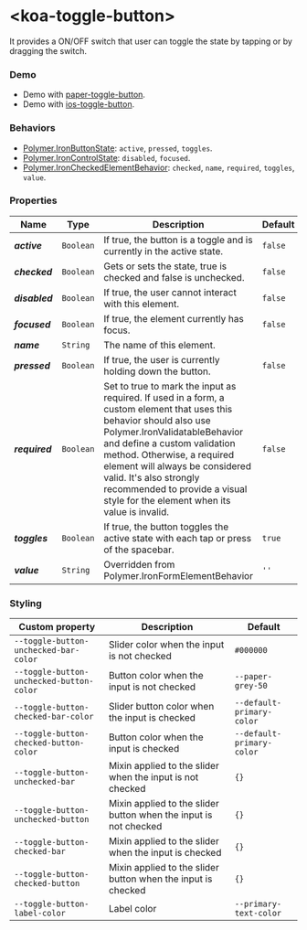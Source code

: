 # &lt;koa-toggle-button&gt;

It provides a ON/OFF switch that user can toggle the state by tapping or by dragging the switch.

### Demo

* Demo with [paper-toggle-button](https://elements.polymer-project.org/elements/paper-toggle-button?view=demo).
* Demo with [ios-toggle-button](https://kingofapp.github.io/ios-toggle-button).

### Behaviors

* [Polymer.IronButtonState](https://elements.polymer-project.org/elements/iron-behaviors?active=Polymer.IronButtonState): `active`, `pressed`, `toggles`.
* [Polymer.IronControlState](https://elements.polymer-project.org/elements/iron-behaviors?active=Polymer.IronControlState): `disabled`, `focused`.
* [Polymer.IronCheckedElementBehavior](https://elements.polymer-project.org/elements/iron-checked-element-behavior): `checked`, `name`, `required`, `toggles`, `value`.

### Properties

Name | Type | Description | Default
-----|------|-------------|--------
***active*** | `Boolean` | If true, the button is a toggle and is currently in the active state. | `false`
***checked*** | `Boolean` | Gets or sets the state, true is checked and false is unchecked. | `false`
***disabled*** | `Boolean` | If true, the user cannot interact with this element. | `false`
***focused*** | `Boolean` | If true, the element currently has focus. | `false`
***name*** | `String` | The name of this element. |
***pressed*** | `Boolean` | If true, the user is currently holding down the button. | `false`
***required*** | `Boolean` | Set to true to mark the input as required. If used in a form, a custom element that uses this behavior should also use Polymer.IronValidatableBehavior and define a custom validation method. Otherwise, a required element will always be considered valid. It's also strongly recommended to provide a visual style for the element when its value is invalid. | `false`
***toggles*** | `Boolean` | If true, the button toggles the active state with each tap or press of the spacebar. | `true`
***value*** | `String` | Overridden from Polymer.IronFormElementBehavior | `''`

### Styling

Custom property | Description | Default
----------------|-------------|--------
`--toggle-button-unchecked-bar-color` | Slider color when the input is not checked | `#000000`
`--toggle-button-unchecked-button-color` | Button color when the input is not checked | `--paper-grey-50`
`--toggle-button-checked-bar-color` | Slider button color when the input is checked | `--default-primary-color`
`--toggle-button-checked-button-color` | Button color when the input is checked | `--default-primary-color`
`--toggle-button-unchecked-bar` | Mixin applied to the slider when the input is not checked | `{}`
`--toggle-button-unchecked-button` | Mixin applied to the slider button when the input is not checked | `{}`
`--toggle-button-checked-bar` | Mixin applied to the slider when the input is checked | `{}`
`--toggle-button-checked-button` | Mixin applied to the slider button when the input is checked | `{}`
`--toggle-button-label-color` | Label color | `--primary-text-color`
